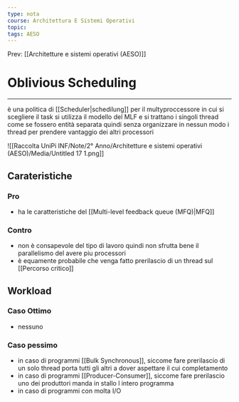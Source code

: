 ```yaml
---
type: nota
course: Architettura E Sistemi Operativi
topic: 
tags: AESO
---
```


Prev: [[Architetture e sistemi operativi (AESO)]]

# Oblivious Scheduling
---


è una politica di [[Scheduler|schedilung]] per il multyproccessore in cui si scegliere il task si utilizza il modello del MLF  e si trattano i singoli thread come se fossero entità separata quindi senza organizzare in nessun modo i thread per prendere vantaggio dei altri processori

![[Raccolta UniPi INF/Note/2° Anno/Architetture e sistemi operativi (AESO)/Media/Untitled 17 1.png]]

## Carateristiche



### Pro

- ha le caratteristiche del [[Multi-level feedback queue (MFQ)|MFQ]]

### Contro

- non è consapevole del tipo di lavoro quindi non sfrutta bene il parallelismo del avere piu processori
- è equamente probabile che venga fatto prerilascio di un thread sul [[Percorso critico]]

## Workload

### Caso Ottimo

- nessuno

### Caso pessimo

- in caso di programmi  [[Bulk Synchronous]], siccome fare prerilascio di un solo thread porta tutti gli altri a dover aspettare il cui completamento
- in caso di programmi [[Producer-Consumer]], siccome fare prerilascio uno dei produttori manda in stallo l intero programma
- in caso di programmi con molta I/O
